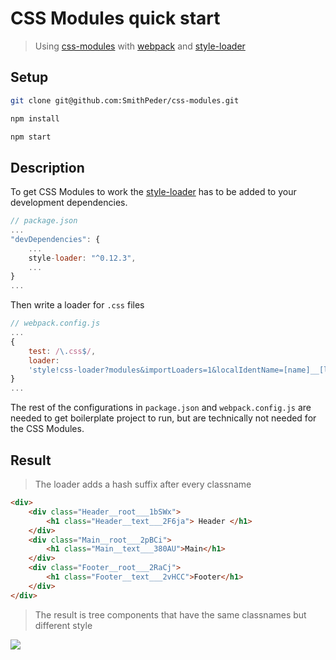 # CSS Modules quick start

> Using [css-modules](https://github.com/css-modules/css-modules)
with [webpack](http://webpack.github.io/) 
and [style-loader](https://github.com/webpack/style-loader)

## Setup

```zsh
git clone git@github.com:SmithPeder/css-modules.git

npm install

npm start
```

## Description
To get CSS Modules to work the [style-loader](https://github.com/webpack/style-loader) has to be added to your development dependencies.

```js
// package.json
...
"devDependencies": {
    ...
    style-loader: "^0.12.3",
    ...
}
...
```

Then write a loader for `.css` files
```js
// webpack.config.js
...
{
    test: /\.css$/,
    loader:
    'style!css-loader?modules&importLoaders=1&localIdentName=[name]__[local]___[hash:base64:5]'
}
...
```

The rest of the configurations in `package.json` and `webpack.config.js` are needed to get 
boilerplate project to run, but are technically not needed for the CSS Modules.


## Result

> The loader adds a hash suffix after every classname
```html
<div>
    <div class="Header__root___1bSWx">
        <h1 class="Header__text___2F6ja"> Header </h1>
    </div>
    <div class="Main__root___2pBCi">
        <h1 class="Main__text___380AU">Main</h1>
    </div>
    <div class="Footer__root___2RaCj">
        <h1 class="Footer__text___2vHCC">Footer</h1>
    </div>
</div>
```
> The result is tree components that have the same classnames but different style
<img src="https://i.imgur.com/PRimUbx.png"/>

